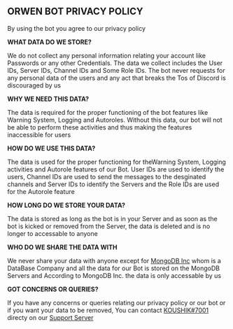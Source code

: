 ## ORWEN BOT PRIVACY POLICY

By using the bot you agree to our privacy policy

**WHAT DATA DO WE STORE?**

We do not collect any personal information relating your account like Passwords or any other Credentials. The data we collect includes the User IDs, Server IDs, Channel IDs and Some Role IDs. The bot never requests for any personal data of the users and any act that breaks the Tos of Discord is discouraged by us

**WHY WE NEED THIS DATA?**

The data is required for the proper functioning of the bot features like Warning System, Logging and Autoroles. Without this data, our bot will not be able to perform these activities and thus making the features inaccessible for users

**HOW DO WE USE THIS DATA?**

The data is used for the proper functioning for theWarning System, Logging activities and Autorole features of our Bot. User IDs are used to identify the users, Channel IDs are used to send the messages to the desginated channels and Server IDs to identify the Servers and the Role IDs are used for the Autorole feature

**HOW LONG DO WE STORE YOUR DATA?**

The data is stored as long as the bot is in your Server and as soon as the bot is kicked or removed from the Server, the data is deleted and is no longer to accessable to anyone

**WHO DO WE SHARE THE DATA WITH**

We never share your data with anyone except for [MongoDB Inc](https://mongodb.com) whom is a DataBase Company and all the data for our Bot is stored on the MongoDB Servers and According to MongoDB Inc. the data is only accessable by us

**GOT CONCERNS OR QUERIES?**

If you have any concerns or queries relating our privacy policy or our bot or if you want your data to be removed, You can contact [KOUSHIK#7001](https://discord.com/users/779985841090330624) directy on our [Support Server](https://discord.gg/BfjTku9htY)
